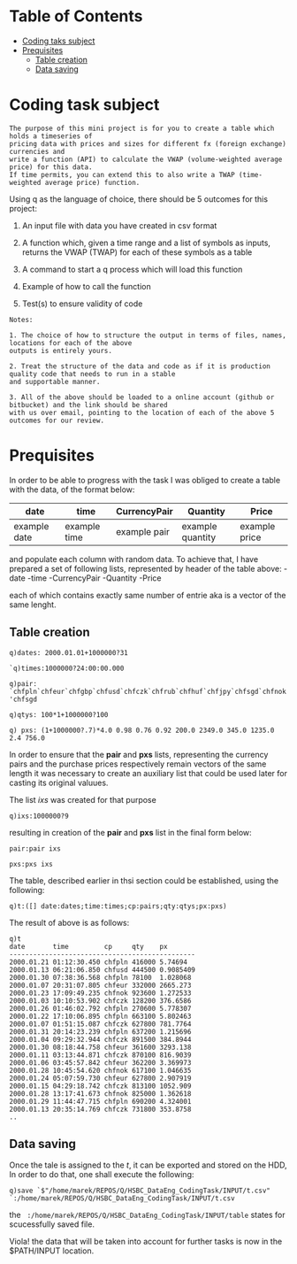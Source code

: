 Table of Contents
=================


  * [Coding taks subject](#coding-task-subject)
  * [Prequisites](#prequisites)
    * [Table creation](##able-creation)
    * [Data saving](#data-savingn)

# Coding task subject
```
The purpose of this mini project is for you to create a table which holds a timeseries of 
pricing data with prices and sizes for different fx (foreign exchange) currencies and 
write a function (API) to calculate the VWAP (volume-weighted average price) for this data.
If time permits, you can extend this to also write a TWAP (time-weighted average price) function.
```
 

Using q as the language of choice, there should be 5 outcomes for this project:

 

  1. An input file with data you have created in csv format

  2. A function which, given a time range and a list of symbols as inputs, returns the VWAP (TWAP) for each of these symbols as a table

  3. A command to start a q process which will load this function

  4. Example of how to call the function

  5. Test(s) to ensure validity of code

 
```
Notes:

1. The choice of how to structure the output in terms of files, names, locations for each of the above
outputs is entirely yours.

2. Treat the structure of the data and code as if it is production quality code that needs to run in a stable
and supportable manner.

3. All of the above should be loaded to a online account (github or bitbucket) and the link should be shared
with us over email, pointing to the location of each of the above 5 outcomes for our review.
```
# Prequisites
In order to be able to progress with the task I was obliged to create a table with the data, of the format below:

| date | time | CurrencyPair | Quantity | Price |
|------|------|--------------|----------|-------|
|example date|example time| example pair| example quantity| example price|

and populate each column with random data. To achieve that, I have prepared a set of following lists, represented by header
of the table above:
  -date
  -time
  -CurrencyPair
  -Quantity
  -Price
  
each of which contains exactly same number of entrie aka is a vector of the same lenght.

## Table creation

```
q)dates: 2000.01.01+1000000?31
```
```
`q)times:1000000?24:00:00.000
```
```
q)pair: `chfpln`chfeur`chfgbp`chfusd`chfczk`chfrub`chfhuf`chfjpy`chfsgd`chfnok
'chfsgd
```
```
q)qtys: 100*1+1000000?100
```
```
q) pxs: (1+1000000?.7)*4.0 0.98 0.76 0.92 200.0 2349.0 345.0 1235.0 2.4 756.0
```

In order to ensure that the **pair** and **pxs** lists, representing the currency pairs and the purchase prices 
respectively remain vectors of the same length it was necessary to create an auxiliary list that could be used later for casting its original valuues. 

The list *ixs* was created for that purpose

```
q)ixs:1000000?9
```

resulting in creation of the **pair** and **pxs** list in the final form below:

```
pair:pair ixs
```
```
pxs:pxs ixs
```

The table, described earlier in thsi section could be established, using the following:

```
q)t:([] date:dates;time:times;cp:pairs;qty:qtys;px:pxs)
```
The result of above is as follows:
```
q)t
date       time         cp     qty    px       
-----------------------------------------------
2000.01.21 01:12:30.450 chfpln 416000 5.74694  
2000.01.13 06:21:06.850 chfusd 444500 0.9085409
2000.01.30 07:38:36.568 chfpln 78100  1.028068 
2000.01.07 20:31:07.805 chfeur 332000 2665.273 
2000.01.23 17:09:49.235 chfnok 923600 1.272533 
2000.01.03 10:10:53.902 chfczk 128200 376.6586 
2000.01.26 01:46:02.792 chfpln 270600 5.778307 
2000.01.22 17:10:06.895 chfpln 663100 5.802463 
2000.01.07 01:51:15.087 chfczk 627800 781.7764 
2000.01.31 20:14:23.239 chfpln 637200 1.215696 
2000.01.04 09:29:32.944 chfczk 891500 384.8944 
2000.01.30 08:18:44.758 chfeur 361600 3293.138 
2000.01.11 03:13:44.871 chfczk 870100 816.9039 
2000.01.06 03:45:57.842 chfeur 362200 3.369973 
2000.01.28 10:45:54.620 chfnok 617100 1.046635 
2000.01.24 05:07:59.730 chfeur 627800 2.907919 
2000.01.15 04:29:18.742 chfczk 813100 1052.909 
2000.01.28 13:17:41.673 chfnok 825000 1.362618 
2000.01.29 11:44:47.715 chfpln 690200 4.324001 
2000.01.13 20:35:14.769 chfczk 731800 353.8758 
..
```

## Data saving
Once the tale is assigned to the *t*, it can be exported and stored on the HDD, In order to do that, one shall execute the following:

```
q)save `$"/home/marek/REPOS/Q/HSBC_DataEng_CodingTask/INPUT/t.csv"
`:/home/marek/REPOS/Q/HSBC_DataEng_CodingTask/INPUT/t.csv
```
the ` :/home/marek/REPOS/Q/HSBC_DataEng_CodingTask/INPUT/table` states for scucessfully saved file.

Viola! the data that will be taken into account for further tasks is now in the $PATH/INPUT location.

